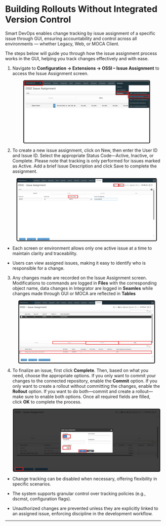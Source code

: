 # Building Rollouts Without Integrated Version Control
Smart DevOps enables change tracking by issue assignment of a specific issue through GUI, ensuring accountability and control across all environments — whether Legacy, Web, or MOCA Client. 

The steps below will guide you through how the issue assignment process works in the GUI, helping you track changes effectively and with ease. 

1. Navigate to **Configuration → Extensions → OSSI – Issue Assignment** to access the Issue Assignment screen. 

   
    <div style="text-align: left;">
     <img src="../assets/image1.png"
       alt="undirectedmenu"
       style="height: 200px; margin: auto; display: block; cursor: zoom-in;
              border: 2px solid #000000; border-radius: 4px;"
       onclick="this.style.height='400px'; this.style.cursor='zoom-out';"
       ondblclick="this.style.height='200px'; this.style.cursor='zoom-in';">
      </div>

2. To create a new issue assignment, click on New, then enter the User ID and Issue ID. Select the appropriate Status Code—Active, Inactive, or Complete. Please note that tracking is only performed for issues marked as Active. Add a brief Issue Description and click Save to complete the assignment. 

   
    <div style="text-align: left;">
     <img src="../assets/image2.png"
       alt="undirectedmenu"
       style="height: 200px; margin: auto; display: block; cursor: zoom-in;
              border: 2px solid #000000; border-radius: 4px;"
       onclick="this.style.height='400px'; this.style.cursor='zoom-out';"
       ondblclick="this.style.height='200px'; this.style.cursor='zoom-in';">
       </div>

- Each screen or environment allows only one active issue at a time to maintain clarity and traceability. 

- Users can view assigned issues, making it easy to identify who is responsible for a change. 
 
 3. Any changes made are recorded on the Issue Assignment screen. Modifications to commands are logged in **Files** with the corresponding object name, data changes in Integrator are logged in **Seamles** while changes made through GUI or MOCA are reflected in **Tables** 

    <div style="text-align: left;">
     <img src="../assets/image3.png"
       alt="undirectedmenu"
       style="height: 200px; margin: auto; display: block; cursor: zoom-in;
              border: 2px solid #000000; border-radius: 4px;"
       onclick="this.style.height='400px'; this.style.cursor='zoom-out';"
       ondblclick="this.style.height='200px'; this.style.cursor='zoom-in';">
      </div>

 4. To finalize an issue, first click **Complete**. Then, based on what you need, choose the appropriate options. If you only want to commit your changes to the connected repository, enable the **Commit** option. If you only want to create a rollout without committing the changes, enable the **Rollout** option. If you want to do both—commit and create a rollout—make sure to enable both options. Once all required fields are filled, click **OK** to complete the process.

    <div style="text-align: left;">
      <img src="../assets/image4.png"
       alt="undirectedmenu"
       style="height: 200px; margin: auto; display: block; cursor: zoom-in;
              border: 2px solid #000000; border-radius: 4px;"
       onclick="this.style.height='400px'; this.style.cursor='zoom-out';"
       ondblclick="this.style.height='200px'; this.style.cursor='zoom-in';">
      </div>

- Change tracking can be disabled when necessary, offering flexibility in specific scenarios.  

- The system supports granular control over tracking policies (e.g., dscmst, configuration flags). 

- Unauthorized changes are prevented unless they are explicitly linked to an assigned issue, enforcing discipline in the development workflow. 

---

<br><br>